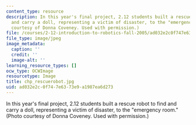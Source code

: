 ```yaml
---
content_type: resource
description: In this year's final project, 2.12 students built a rescue robot to find
  and carry a doll, representing a victim of disaster, to the "emergency room." (Photo
  courtesy of Donna Coveney. Used with permission.)
file: /courses/2-12-introduction-to-robotics-fall-2005/ad032e2c0f747e6373e9a1987ea6d273_chp_rescuerobot.jpg
file_type: image/jpeg
image_metadata:
  caption: ''
  credit: ''
  image-alt: ''
learning_resource_types: []
ocw_type: OCWImage
resourcetype: Image
title: chp_rescuerobot.jpg
uid: ad032e2c-0f74-7e63-73e9-a1987ea6d273
---
```

In this year's final project, 2.12 students built a rescue robot to find and carry a doll, representing a victim of disaster, to the "emergency room." (Photo courtesy of Donna Coveney. Used with permission.)


